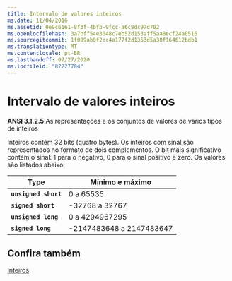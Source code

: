 ```yaml
---
title: Intervalo de valores inteiros
ms.date: 11/04/2016
ms.assetid: 0e9c6161-8f3f-4bfb-9fcc-a6c8dc97d702
ms.openlocfilehash: 3a7bff54e3048c7eb52d153aff5aa8ecf24a0516
ms.sourcegitcommit: 1f009ab0f2cc4a177f2d1353d5a38f164612bdb1
ms.translationtype: MT
ms.contentlocale: pt-BR
ms.lasthandoff: 07/27/2020
ms.locfileid: "87227784"
---
```

# <a name="range-of-integer-values"></a>Intervalo de valores inteiros

**ANSI 3.1.2.5** As representações e os conjuntos de valores de vários tipos de inteiros

Inteiros contêm 32 bits (quatro bytes). Os inteiros com sinal são representados no formato de dois complementos. O bit mais significativo contém o sinal: 1 para o negativo, 0 para o sinal positivo e zero. Os valores são listados abaixo:

|Type|Mínimo e máximo|
|----------|-------------------------|
|**`unsigned short`**|0 a 65535|
|**`signed short`**|-32768 a 32767|
|**`unsigned long`**|0 a 4294967295|
|**`signed long`**|-2147483648 a 2147483647|

## <a name="see-also"></a>Confira também

[Inteiros](../c-language/integers.md)

